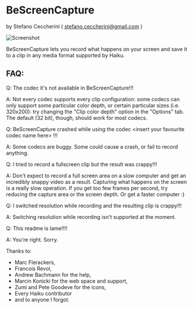 # BeScreenCapture
by Stefano Ceccherini ( stefano.ceccherini@gmail.com )

![Screenshot](https://raw.github.com/jackburton79/bescreencapture/master/BeScreenCapture.png)


BeScreenCapture lets you record what happens on your screen and save it to a clip in any media format supported by Haiku.


## FAQ:


Q: The codec <insert your favourite codec name here> it's not available in BeScreenCapture!!!

A: Not every codec supports every clip configuration: some codecs can only support some particular
color depth, or certain particular sizes (i.e. 320x200): try changing the "Clip color depth" option in the
"Options" tab. The default (32 bit), though, should work for most codecs.


Q: BeScreenCapture crashed while using the codec \<insert your favourite codec name here\> !!!

A: Some codecs are buggy. Some could cause a crash, or fail to record anything. 


Q: I tried to record a fullscreen clip but the result was crappy!!!

A: Don't expect to record a full screen area on a slow computer and get an incredibly snappy video as a result. Capturing what happens on the screen is a really slow operation. If you get too few frames
per second, try reducing the capture area or the screen depth. Or get a faster computer :)


Q: I switched resolution while recording and the resulting clip is crappy!!!

A: Switching resolution while recording isn't supported at the moment.


Q: This readme is lame!!!!

A: You're right. Sorry.


Thanks to:
* Marc Flerackers,
* Francois Revol,
* Andrew Bachmann for the help,
* Marcin Konicki for the web space and support,
* Zumi and Pete Goodeve for the icons,
* Every Haiku contributor
* and to anyone I forgot.
